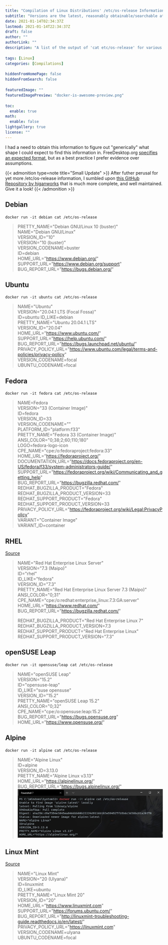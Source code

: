 ```yaml
---
title: "Compilation of Linux Distributions' /etc/os-release Information"
subtitle: "Versions are the latest, reasonably obtainable/searchable at time of writing"
date: 2021-01-14T02:34:37Z
lastmod: 2021-01-14T22:34:37Z
draft: false
author: ""
authorLink: ""
description: "A list of the output of 'cat etc/os-release' for various Linux Distributions"

tags: [Linux]
categories: [Compilations]

hiddenFromHomePage: false
hiddenFromSearch: false

featuredImage: ""
featuredImagePreview: "docker-is-awesome-preview.png"

toc:
  enable: true
math:
  enable: false
lightgallery: true
license: ""
---
```


I had a need to obtain this information to figure out "generically" what shape I could expect to find this information in.
FreeDesktop.org [specifies an expected format](https://www.freedesktop.org/software/systemd/man/os-release.html), but as a best practice I prefer evidence over assumptions.

<!--more-->

{{< admonition type=note title="Small Update" >}}
After futher perusal for yet more /etc/os-release information, I sumbled upon [this GitHub Repository by higanworks](https://github.com/higanworks/os_catalog) that is much more complete,
and well maintained. Give it a look!
{{< /admonition >}}

## Debian
`docker run -it debian cat /etc/os-release`
>PRETTY_NAME="Debian GNU/Linux 10 (buster)"  
>NAME="Debian GNU/Linux"  
>VERSION_ID="10"  
>VERSION="10 (buster)"  
>VERSION_CODENAME=buster  
>ID=debian  
>HOME_URL="https://www.debian.org/"  
>SUPPORT_URL="https://www.debian.org/support"  
>BUG_REPORT_URL="https://bugs.debian.org/"  

## Ubuntu
`docker run -it ubuntu cat /etc/os-release`
>NAME="Ubuntu"  
>VERSION="20.04.1 LTS (Focal Fossa)"  
>ID=ubuntu
>ID_LIKE=debian  
>PRETTY_NAME="Ubuntu 20.04.1 LTS"  
>VERSION_ID="20.04"  
>HOME_URL="https://www.ubuntu.com/"  
>SUPPORT_URL="https://help.ubuntu.com/"  
>BUG_REPORT_URL="https://bugs.launchpad.net/ubuntu/"  
>PRIVACY_POLICY_URL="https://www.ubuntu.com/legal/terms-and-policies/privacy-policy"  
>VERSION_CODENAME=focal  
>UBUNTU_CODENAME=focal  

## Fedora  
`docker run -it fedora cat /etc/os-release`
>NAME=Fedora  
>VERSION="33 (Container Image)"  
>ID=fedora  
>VERSION_ID=33  
>VERSION_CODENAME=""  
>PLATFORM_ID="platform:f33"  
>PRETTY_NAME="Fedora 33 (Container Image)"  
>ANSI_COLOR="0;38;2;60;110;180"  
>LOGO=fedora-logo-icon  
>CPE_NAME="cpe:/o:fedoraproject:fedora:33"  
>HOME_URL="https://fedoraproject.org/"  
>DOCUMENTATION_URL="https://docs.fedoraproject.org/en-US/fedora/f33/system-administrators-guide/"  
>SUPPORT_URL="https://fedoraproject.org/wiki/Communicating_and_getting_help"  
>BUG_REPORT_URL="https://bugzilla.redhat.com/"  
>REDHAT_BUGZILLA_PRODUCT="Fedora"  
>REDHAT_BUGZILLA_PRODUCT_VERSION=33  
>REDHAT_SUPPORT_PRODUCT="Fedora"  
>REDHAT_SUPPORT_PRODUCT_VERSION=33  
>PRIVACY_POLICY_URL="https://fedoraproject.org/wiki/Legal:PrivacyPolicy"  
>VARIANT="Container Image"  
>VARIANT_ID=container  

## RHEL
[Source](https://linuxconfig.org/how-to-check-redhat-version)  
>NAME="Red Hat Enterprise Linux Server"  
>VERSION="7.3 (Maipo)"  
>ID="rhel"  
>ID_LIKE="fedora"  
>VERSION_ID="7.3"  
>PRETTY_NAME="Red Hat Enterprise Linux Server 7.3 (Maipo)"  
>ANSI_COLOR="0;31"  
>CPE_NAME="cpe:/o:redhat:enterprise_linux:7.3:GA:server"  
>HOME_URL="https://www.redhat.com/"  
>BUG_REPORT_URL="https://bugzilla.redhat.com/"  
>  
>REDHAT_BUGZILLA_PRODUCT="Red Hat Enterprise Linux 7"  
>REDHAT_BUGZILLA_PRODUCT_VERSION=7.3  
>REDHAT_SUPPORT_PRODUCT="Red Hat Enterprise Linux"  
>REDHAT_SUPPORT_PRODUCT_VERSION="7.3"  

## openSUSE Leap
`docker run -it opensuse/leap cat /etc/os-release`  
>NAME="openSUSE Leap"  
>VERSION="15.2"  
>ID="opensuse-leap"  
>ID_LIKE="suse opensuse"  
>VERSION_ID="15.2"  
>PRETTY_NAME="openSUSE Leap 15.2"  
>ANSI_COLOR="0;32"  
>CPE_NAME="cpe:/o:opensuse:leap:15.2"  
>BUG_REPORT_URL="https://bugs.opensuse.org"  
>HOME_URL="https://www.opensuse.org/"  

## Alpine  
`docker run -it alpine cat /etc/os-release`  
>NAME="Alpine Linux"  
>ID=alpine  
>VERSION_ID=3.13.0  
>PRETTY_NAME="Alpine Linux v3.13"  
>HOME_URL="https://alpinelinux.org/"  
>BUG_REPORT_URL="https://bugs.alpinelinux.org/"  
![](docker-is-awesome-preview.png)
## Linux Mint
[Source](https://www.tecmint.com/upgrade-to-linux-mint-20/)  
>NAME="Linux Mint"  
>VERSION="20 (Ulyana)"  
>ID=linuxmint  
>ID_LIKE=ubuntu  
>PRETTY_NAME="Linux Mint 20"  
>VERSION_ID="20"  
>HOME_URL="https://www.linuxmint.com"  
>SUPPORT_URL="https://forums.ubuntu.com/"  
>BUG_REPORT_URL="http://linuxmint-troubleshooting-guide.readthedocs.io/en/latest/"  
>PRIVACY_POLICY_URL="https://linuxmint.com"  
>VERSION_CODENAME=ulyana  
>UBUNTU_CODENAME=focal  